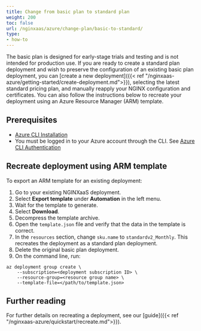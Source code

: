 ```yaml
---
title: Change from basic plan to standard plan
weight: 200
toc: false
url: /nginxaas/azure/change-plan/basic-to-standard/
type:
- how-to
---
```


The basic plan is designed for early-stage trials and testing and is not intended for production use. If you are ready to create a standard plan deployment and wish to preserve the configuration of an existing basic plan deployment, you can [create a new deployment]({{< ref "/nginxaas-azure/getting-started/create-deployment.md">}}), selecting the latest standard pricing plan, and manually reapply your NGINX configuration and certificates. You can also follow the instructions below to recreate your deployment using an Azure Resource Manager (ARM) template.

## Prerequisites

- [Azure CLI Installation](https://learn.microsoft.com/en-us/cli/azure/install-azure-cli)
- You must be logged in to your Azure account through the CLI. See [Azure CLI Authentication](https://learn.microsoft.com/en-us/cli/azure/authenticate-azure-cli)

## Recreate deployment using ARM template

To export an ARM template for an existing deployment:

1. Go to your existing NGINXaaS deployment.
1. Select **Export template** under **Automation** in the left menu.
1. Wait for the template to generate.
1. Select **Download**.
1. Decompress the template archive.
1. Open the `template.json` file and verify that the data in the template is correct. 
1. In the `resources` section, change `sku.name` to `standardv2_Monthly`. This recreates the deployment as a standard plan deployment.
1. Delete the original basic plan deployment.
1. On the command line, run:

```shell
az deployment group create \
    --subscription=<deployment subscription ID> \
    --resource-group=<resource group name> \
    --template-file=</path/to/template.json>
```

## Further reading

For further details on recreating a deployment, see our [guide]({{< ref "/nginxaas-azure/quickstart/recreate.md">}}).
